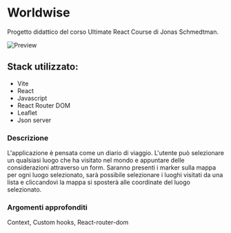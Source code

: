 # Worldwise

Progetto didattico del corso Ultimate React Course di Jonas Schmedtman.

![Preview](https://github.com/LorenzoLoPresti/images/worldwise/image1.png)

## Stack utilizzato:

- Vite
- React
- Javascript
- React Router DOM
- Leaflet
- Json server

### Descrizione

L'applicazione è pensata come un diario di viaggio. L'utente può selezionare un qualsiasi luogo che ha visitato nel mondo e appuntare delle considerazioni attraverso un form.
Saranno presenti i marker sulla mappa per ogni luogo selezionato, sarà possibile selezionare i luoghi visitati da una lista e cliccandovi la mappa si sposterà alle coordinate del luogo selezionato.

### Argomenti approfonditi

Context, Custom hooks, React-router-dom
